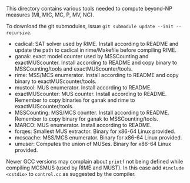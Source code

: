 This directory contains various tools needed to compute beyond-NP measures (MI, MIC, MC, P, MV, NC).

To download the git submodules, issue `git submodule update --init --recursive`.

- cadical: SAT solver used by RIME. Install according to README and update the path to cadical in rime/Makefile before compiling RIME.
- ganak: exact model counter used by MSSCounting and exactMUScounter. Install according to README and copy binary to MSSCounting/tools and exactMUScounter/tools.
- rime: MSS/MCS enumerator. Install according to README and copy binary to exactMUScounter/tools.
- mustool: MUS enumerator. Install according to README.
- exactMUScounter: MUS counter. Install according to README. Remember to copy binaries for ganak and rime to exactMUScounter/tools.
- MSSCounting: MSS/MCS counter. Install according to README. Remember to copy binary for ganak to MSSCounting/tools.
- MARCO: MUS enumerator. Install according to README.
- forqes: Smallest MUS extractor. Binary for x86-64 Linux provided.
- mcscache: MSS/MCS enumerator. Binary for x86-64 Linux provided.
- umuser: Computes the union of MUSes. Binary for x86-64 Linux provided.

Newer GCC versions may complain about `printf` not being defined while compiling MCSMUS (used by RIME and MUST). In this case add `#include <cstdio>` to `control.cc` as suggested by the compiler.
